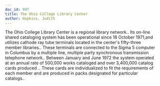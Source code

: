 ```yaml
---
doc_id: 997
title: The Ohio College Library Center
author: Hopkins, Judith
---
```


The Ohio College Library Center is a regional library network.. Its on-line 
shared cataloging system has been operational since 18 October 1971,and utilizes
cathode ray tube terminals located in the center's fifty-three member 
libraries.. These terminals are connected to the Sigma 5 computer in Columbus by
a multiple line, multiple party synchronous transmission telephone network.. 
Between January and June 1972 the system operated at an annual rate of 500,000 
works cataloged and over 3,400,000 catalog cards produced .. These cards are
individualized to fit the requirements of each member and are produced in packs
designated for particular catalogs..
